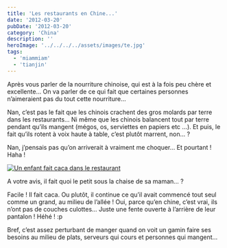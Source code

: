 ```yaml
---
title: 'Les restaurants en Chine...'
date: '2012-03-20'
pubDate: '2012-03-20'
category: 'China'
description: ''
heroImage: '../../../../assets/images/te.jpg'
tags:
  - 'miammiam'
  - 'tianjin'
---
```


Après vous parler de la nourriture chinoise, qui est à la fois peu chère et excellente… On va parler de ce qui fait que certaines personnes n’aimeraient pas du tout cette nourriture…

Nan, c’est pas le fait que les chinois crachent des gros molards par terre dans les restaurants… Ni même que les chinois balancent tout par terre pendant qu’ils mangent (mégos, os, serviettes en papiers etc …). Et puis, le fait qu’ils rotent à voix haute à table, c’est plutôt marrent, non… ?

Nan, j’pensais pas qu’on arriverait à vraiment me choquer… Et pourtant ! Haha !

[![Un enfant fait caca dans le restaurant](http://malparty.fr/wp-content/uploads/2013/05/051.jpg)](http://malparty.fr/wp-content/uploads/2013/05/051.jpg)

A votre avis, il fait quoi le petit sous la chaise de sa maman… ?

Facile ! Il fait caca. Ou plutôt, il continue ce qu’il avait commencé tout seul comme un grand, au milieu de l’allée ! Oui, parce qu’en chine, c’est vrai, ils n’ont pas de couches culottes… Juste une fente ouverte à l’arrière de leur pantalon ! Héhé ! :p

Bref, c’est assez perturbant de manger quand on voit un gamin faire ses besoins au milieu de plats, serveurs qui cours et personnes qui mangent…
